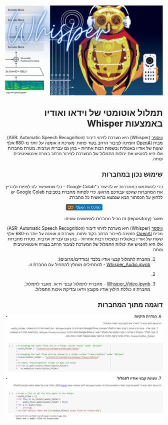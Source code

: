 
<div dir="rtl" markdown="1">

<p align="center">
<img src="https://github.com/Sourasky-DHLAB/Whisper/blob/main/Whisper.png" style="display: block; margin-left: auto; margin-right: auto;">
</p>

# תמלול אוטומטי של וידאו ואודיו באמצעות Whisper

[וויספר](https://openai.com/blog/whisper) (Whisper) היא מערכת לזיהוי דיבור (ASR: Automatic Speech Recognition) מבית [OpenAI](https://openai.com) הזמינה לציבור הרחב בקוד פתוח. מערכת זו אומנה על יותר מ-680 אלף שעות של אודיו באנגלית ובשפות רבות אחרות – בהן גם עברית וערבית. מטרת מחברות אלו היא להנגיש את יכולות התמלול של המערכת לציבור הרחב בצורה אינטואיטיבית ונוחה. 

## שימוש נכון במחברות

כדי להשתמש במחברות יש להיעזר ב־Google Colab – כלי שמאפשר לנו לצפות ולהריץ את המחברות שהכנו עבורכם מראש. כדי לפתוח מחברת בסביבת Google Colab יש ללחוץ על הכפתור הבא שנמצא בראשית כל מחברת:<br>
<p align="center">
    <img src="https://github.com/Sourasky-DHLAB/Whisper/blob/main/colab.png">
</p>


<div dir="rtl" markdown="1">
מאגר (repository) זה מכיל מחברות לשימושים שונים:


[וויספר](https://openai.com/blog/whisper) (Whisper) היא מערכת לזיהוי דיבור (ASR: Automatic Speech Recognition) מבית [OpenAI](https://openai.com) הזמינה לציבור הרחב בקוד פתוח. מערכת זו אומנה על יותר מ-680 אלף שעות של אודיו באנגלית ובשפות רבות אחרות – בהן גם עברית וערבית. מטרת מחברות אלו היא להנגיש את יכולות התמלול של המערכת לציבור הרחב בצורה אינטואיטיבית ונוחה


1. מחברת לתמלול קבצי אודיו בלבד (בודדים/מרובים): [Whisper_Audio.ipynb](https://github.com/Sourasky-DHLAB/Whisper/blob/main/Whisper_Audio.ipynb) -  למתחילים מומלץ להתחיל עם מחברת זו.
2. 

2. [Whsiper_Video.ipynb](https://github.com/Sourasky-DHLAB/Whisper/blob/main/Whsiper_Video.ipynb) - מחברת לתמלול קבצי וידאו. מעבר לתמלול, מחברת זו כוללת חילוץ אודיו מקובץ וידאו ובדיקת איכות התמלול. <br>

## דוגמה מתוך המחברות

<p align="center">
    <img src="https://github.com/Sourasky-DHLAB/Whisper/blob/main/screenshot.png">
</p>
 
</div>
